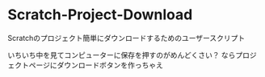 # Scratch-Project-Download
Scratchのプロジェクト簡単にダウンロードするためのユーザースクリプト

いちいち中を見てコンピューターに保存を押すのがめんどくさい？
ならプロジェクトページにダウンロードボタンを作っちゃえ
